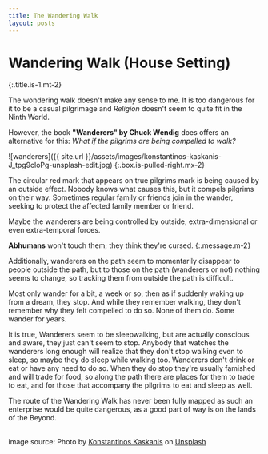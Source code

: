 ```yaml
---
title: The Wandering Walk
layout: posts
---
```


# Wandering Walk (House Setting)
{:.title.is-1.mt-2} 

The wondering walk doesn't make any sense to me. It is too dangerous for it to be a casual pilgrimage and _Religion_ doesn't seem to quite fit in the Ninth World.


However, the book __"Wanderers" by Chuck Wendig__ does offers an alternative for this: _What if the pilgrims are being compelled to walk?_

![wanderers]({{ site.url }}/assets/images/konstantinos-kaskanis-J_tpg9cloPg-unsplash-edit.jpg)
{:.box.is-pulled-right.mx-2}


The circular red mark that appears on true pilgrims mark is being caused by an outside effect. Nobody knows what causes this, but it compels pilgrims on their way. Sometimes regular family or friends join in the wander, seeking to protect the affected family member or friend. 


Maybe the wanderers are being controlled by outside, extra-dimensional or even extra-temporal forces.  


__Abhumans__ won't touch them; they think they're cursed. 
{:.message.m-2}


Additionally, wanderers on the path seem to momentarily disappear to people outside the path, but to those on the path (wanderers or not) nothing seems to change, so tracking them from outside the path is difficult.  


Most only wander for a bit, a week or so, then as if suddenly waking up from a dream, they stop. And while they remember walking, they don't remember why they felt compelled to do so. None of them do. Some wander for years.    


It is true, Wanderers seem to be sleepwalking, but are actually conscious and aware, they just can't seem to stop. Anybody that watches the wanderers long enough will realize that they don't stop walking even to sleep, so maybe they do sleep while walking too. Wanderers don't drink or eat or have any need to do so. When they do stop they're usually famished and will trade for food, so along the path there are places for them to trade to eat, and for those that accompany the pilgrims to eat and sleep as well.   


The route of the Wandering Walk has never been fully mapped as such an enterprise would be quite dangerous, as a good part of way is on the lands of the Beyond.  

<br>
image source: Photo by <a href="https://unsplash.com/@k_kaskanis?utm_source=unsplash&utm_medium=referral&utm_content=creditCopyText">Konstantinos Kaskanis</a> on <a href="https://unsplash.com/s/photos/wanderers?utm_source=unsplash&utm_medium=referral&utm_content=creditCopyText">Unsplash</a>
  
<br>